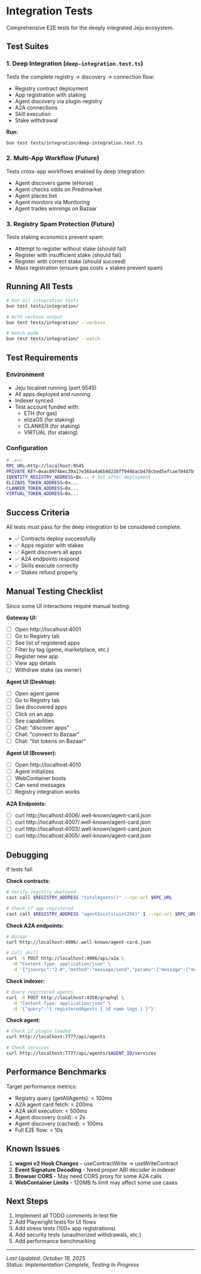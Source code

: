 # Integration Tests

Comprehensive E2E tests for the deeply integrated Jeju ecosystem.

## Test Suites

### 1. Deep Integration (`deep-integration.test.ts`)

Tests the complete registry → discovery → connection flow:

- Registry contract deployment
- App registration with staking
- Agent discovery via plugin-registry
- A2A connections
- Skill execution
- Stake withdrawal

**Run:**
```bash
bun test tests/integration/deep-integration.test.ts
```

### 2. Multi-App Workflow (Future)

Tests cross-app workflows enabled by deep integration:

- Agent discovers game (eHorse)
- Agent checks odds on Predimarket
- Agent places bet
- Agent monitors via Monitoring
- Agent trades winnings on Bazaar

### 3. Registry Spam Protection (Future)

Tests staking economics prevent spam:

- Attempt to register without stake (should fail)
- Register with insufficient stake (should fail)
- Register with correct stake (should succeed)
- Mass registration (ensure gas costs + stakes prevent spam)

## Running All Tests

```bash
# Run all integration tests
bun test tests/integration/

# With verbose output
bun test tests/integration/ --verbose

# Watch mode
bun test tests/integration/ --watch
```

## Test Requirements

### Environment
- Jeju localnet running (port 9545)
- All apps deployed and running
- Indexer synced
- Test account funded with:
  - ETH (for gas)
  - elizaOS (for staking)
  - CLANKER (for staking)
  - VIRTUAL (for staking)

### Configuration
```bash
# .env
RPC_URL=http://localhost:9545
PRIVATE_KEY=0xac0974bec39a17e36ba4a6b4d238ff944bacb478cbed5efcae784d7bf4f2ff80
IDENTITY_REGISTRY_ADDRESS=0x... # Set after deployment
ELIZAOS_TOKEN_ADDRESS=0x...
CLANKER_TOKEN_ADDRESS=0x...
VIRTUAL_TOKEN_ADDRESS=0x...
```

## Success Criteria

All tests must pass for the deep integration to be considered complete:

- ✅ Contracts deploy successfully
- ✅ Apps register with stakes
- ✅ Agent discovers all apps
- ✅ A2A endpoints respond
- ✅ Skills execute correctly
- ✅ Stakes refund properly

## Manual Testing Checklist

Since some UI interactions require manual testing:

**Gateway UI:**
- [ ] Open http://localhost:4001
- [ ] Go to Registry tab
- [ ] See list of registered apps
- [ ] Filter by tag (game, marketplace, etc.)
- [ ] Register new app
- [ ] View app details
- [ ] Withdraw stake (as owner)

**Agent UI (Desktop):**
- [ ] Open agent game
- [ ] Go to Registry tab
- [ ] See discovered apps
- [ ] Click on an app
- [ ] See capabilities
- [ ] Chat: "discover apps"
- [ ] Chat: "connect to Bazaar"
- [ ] Chat: "list tokens on Bazaar"

**Agent UI (Browser):**
- [ ] Open http://localhost:4010
- [ ] Agent initializes
- [ ] WebContainer boots
- [ ] Can send messages
- [ ] Registry integration works

**A2A Endpoints:**
- [ ] curl http://localhost:4006/.well-known/agent-card.json
- [ ] curl http://localhost:4007/.well-known/agent-card.json
- [ ] curl http://localhost:4003/.well-known/agent-card.json
- [ ] curl http://localhost:4005/.well-known/agent-card.json

## Debugging

If tests fail:

**Check contracts:**
```bash
# Verify registry deployed
cast call $REGISTRY_ADDRESS "totalAgents()" --rpc-url $RPC_URL

# Check if app registered
cast call $REGISTRY_ADDRESS "agentExists(uint256)" 1 --rpc-url $RPC_URL
```

**Check A2A endpoints:**
```bash
# Bazaar
curl http://localhost:4006/.well-known/agent-card.json

# Call skill
curl -X POST http://localhost:4006/api/a2a \
  -H "Content-Type: application/json" \
  -d '{"jsonrpc":"2.0","method":"message/send","params":{"message":{"messageId":"test","parts":[{"kind":"data","data":{"skillId":"list-tokens"}}]}},"id":1}'
```

**Check indexer:**
```bash
# Query registered agents
curl -X POST http://localhost:4350/graphql \
  -H "Content-Type: application/json" \
  -d '{"query":"{ registeredAgents { id name tags } }"}'
```

**Check agent:**
```bash
# Check if plugin loaded
curl http://localhost:7777/api/agents

# Check services
curl http://localhost:7777/api/agents/$AGENT_ID/services
```

## Performance Benchmarks

Target performance metrics:

- Registry query (getAllAgents): < 100ms
- A2A agent card fetch: < 200ms
- A2A skill execution: < 500ms
- Agent discovery (cold): < 2s
- Agent discovery (cached): < 100ms
- Full E2E flow: < 10s

## Known Issues

1. **wagmi v2 Hook Changes** - useContractWrite → useWriteContract
2. **Event Signature Decoding** - Need proper ABI decoder in indexer
3. **Browser CORS** - May need CORS proxy for some A2A calls
4. **WebContainer Limits** - 120MB fs limit may affect some use cases

## Next Steps

1. Implement all TODO comments in test file
2. Add Playwright tests for UI flows
3. Add stress tests (100+ app registrations)
4. Add security tests (unauthorized withdrawals, etc.)
5. Add performance benchmarking

---

*Last Updated: October 19, 2025*  
*Status: Implementation Complete, Testing In Progress*

